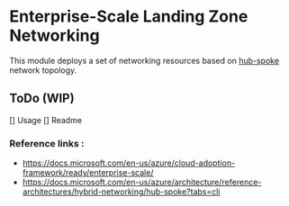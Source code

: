 # Enterprise-Scale Landing Zone Networking

This module deploys a set of networking resources based on [hub-spoke](https://docs.microsoft.com/en-us/azure/architecture/reference-architectures/hybrid-networking/hub-spoke?tabs=cli) network topology. 
  
## ToDo (WIP)

[] Usage
[] Readme

### Reference links :

- https://docs.microsoft.com/en-us/azure/cloud-adoption-framework/ready/enterprise-scale/
- https://docs.microsoft.com/en-us/azure/architecture/reference-architectures/hybrid-networking/hub-spoke?tabs=cli 


